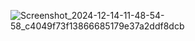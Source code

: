 ![Screenshot_2024-12-14-11-48-54-58_c4049f73f13866685179e37a2ddf8dcb](https://github.com/user-attachments/assets/c440032f-bbd1-4be9-a77e-0ae5ba58e454)
